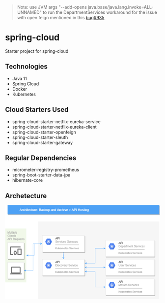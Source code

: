 > Note: use JVM args "--add-opens java.base/java.lang.invoke=ALL-UNNAMED" to run the DepartmentServices workaround for the issue with open feign mentioned in this [bug#935](https://github.com/OpenFeign/feign/issues/935)

# spring-cloud
Starter project for spring-cloud
## Technologies
- Java 11
- Spring Cloud
- Docker
- Kubernetes
## Cloud Starters Used
- spring-cloud-starter-netflix-eureka-service
- spring-cloud-starter-netflix-eureka-client
- spring-cloud-starter-openfeign
- spring-cloud-starter-sleuth
- spring-cloud-starter-gateway
## Regular Dependencies
- micrometer-registry-prometheus
- spring-boot-starter-data-jpa
- hibernate-core

## Archetecture
![plot](./assets/spring-cloud.png)
